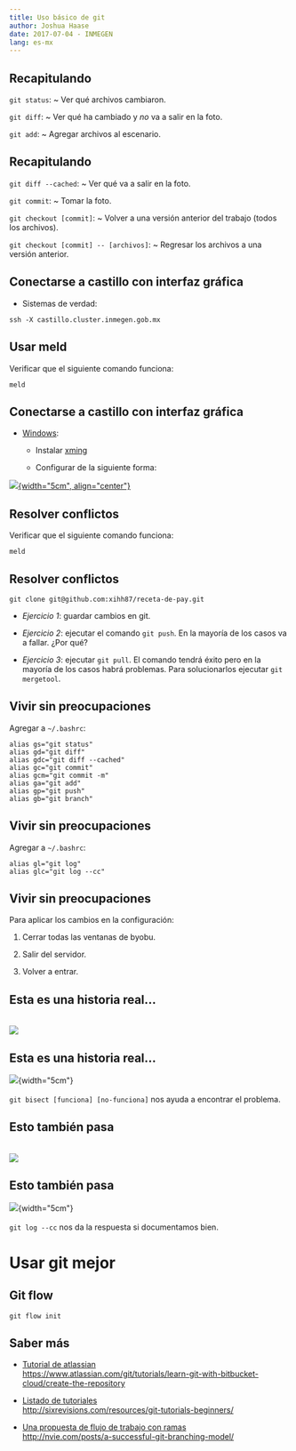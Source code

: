 ```yaml
---
title: Uso básico de git
author: Joshua Haase
date: 2017-07-04 - INMEGEN
lang: es-mx
---
```


## Recapitulando

`git status`:
 ~ Ver qué archivos cambiaron.

`git diff`:
 ~ Ver qué ha cambiado y *no* va a salir en la foto.

`git add`:
 ~ Agregar archivos al escenario.

## Recapitulando

`git diff --cached`:
 ~ Ver qué va a salir en la foto.

`git commit`:
 ~ Tomar la foto.

`git checkout [commit]`:
 ~ Volver a una versión anterior del trabajo (todos los archivos).

`git checkout [commit] -- [archivos]`:
 ~ Regresar los archivos a una versión anterior.

## Conectarse a castillo con interfaz gráfica

- Sistemas de verdad:

```
ssh -X castillo.cluster.inmegen.gob.mx
```

## Usar meld

Verificar que el siguiente comando funciona:

```
meld
```

## Conectarse a castillo con interfaz gráfica

- [Windows](https://superuser.com/questions/119792/how-to-use-x11-forwarding-with-putty ):

    - Instalar [xming](https://sourceforge.net/projects/xming/ )

    - Configurar de la siguiente forma:

[![](https://i.stack.imgur.com/B7r4t.png){width="5cm", align="center"}](https://superuser.com/questions/119792/how-to-use-x11-forwarding-with-putty )

## Resolver conflictos

Verificar que el siguiente comando funciona:

```
meld
```


## Resolver conflictos

```
git clone git@github.com:xihh87/receta-de-pay.git
```

- *Ejercicio 1*: guardar cambios en git.

- *Ejercicio 2*: ejecutar el comando `git push`. En la mayoría de los casos va a fallar. ¿Por qué?

- *Ejercicio 3*: ejecutar `git pull`. El comando tendrá éxito pero en la mayoría de los casos habrá problemas.
    Para solucionarlos ejecutar `git mergetool`.

## Vivir sin preocupaciones

Agregar a `~/.bashrc`:

```
alias gs="git status"
alias gd="git diff"
alias gdc="git diff --cached"
alias gc="git commit"
alias gcm="git commit -m"
alias ga="git add"
alias gp="git push"
alias gb="git branch"
```

## Vivir sin preocupaciones

Agregar a `~/.bashrc`:

```
alias gl="git log"
alias glc="git log --cc"
```

## Vivir sin preocupaciones

Para aplicar los cambios en la configuración:

1. Cerrar todas las ventanas de byobu.

0. Salir del servidor.

0. Volver a entrar.

## Esta es una historia real...

\
![](data/imagenes/codigo1.jpg)

## Esta es una historia real...

![](data/imagenes/codigo1.jpg){width="5cm"} \
\
`git bisect [funciona] [no-funciona]` nos ayuda a encontrar el problema.


## Esto también pasa

\
![](data/imagenes/codigo2.jpg)

## Esto también pasa

![](data/imagenes/codigo2.jpg){width="5cm"} \
\
`git log --cc` nos da la respuesta si documentamos bien.
# Usar git mejor

## Git flow

```
git flow init
```


## Saber más

- [Tutorial de atlassian](https://www.atlassian.com/git/tutorials/learn-git-with-bitbucket-cloud/create-the-repository ) \
    <https://www.atlassian.com/git/tutorials/learn-git-with-bitbucket-cloud/create-the-repository>

- [Listado de tutoriales](http://sixrevisions.com/resources/git-tutorials-beginners/ ) \
    <http://sixrevisions.com/resources/git-tutorials-beginners/>

- [Una propuesta de flujo de trabajo con ramas](http://nvie.com/posts/a-successful-git-branching-model/ ) \
    <http://nvie.com/posts/a-successful-git-branching-model/>
